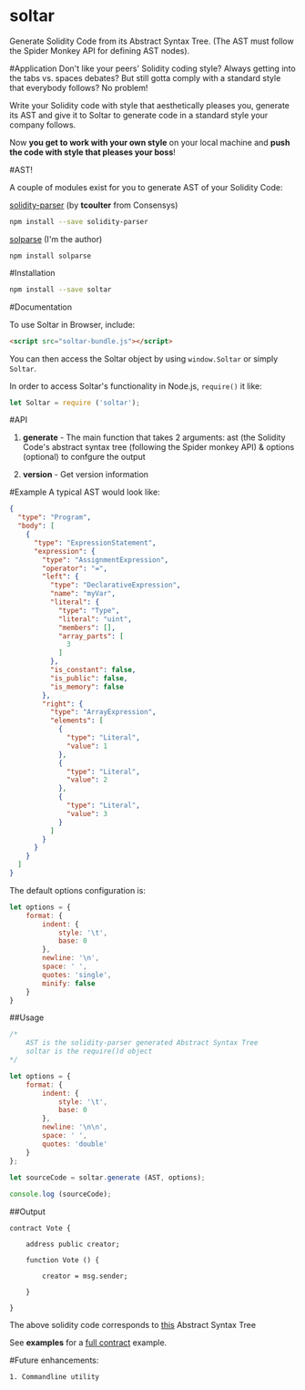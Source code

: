 # soltar
Generate Solidity Code from its Abstract Syntax Tree. (The AST must follow the Spider Monkey API for defining AST nodes).

#Application
Don't like your peers' Solidity coding style? Always getting into the tabs vs. spaces debates? But still gotta comply with a standard style that everybody follows? No problem!

Write your Solidity code with style that aesthetically pleases you, generate its AST and give it to Soltar to generate code in a standard style your company follows.

Now **you get to work with your own style** on your local machine and **push the code with style that pleases your boss**!

#AST!

A couple of modules exist for you to generate AST of your Solidity Code:

[solidity-parser](https://github.com/ConsenSys/solidity-parser) (by **tcoulter** from Consensys)

```bash
npm install --save solidity-parser
```

[solparse](https://github.com/duaraghav8/solparse) (I'm the author)

```
npm install solparse
```

#Installation
```bash
npm install --save soltar
```

#Documentation

To use Soltar in Browser, include:

```html
<script src="soltar-bundle.js"></script>
```

You can then access the Soltar object by using ```window.Soltar``` or simply ```Soltar```.

In order to access Soltar's functionality in Node.js, ```require()``` it like:
```js
let Soltar = require ('soltar');
```

#API

1. **generate** - The main function that takes 2 arguments:
ast (the Solidity Code's abstract syntax tree (following the Spider monkey API) &
options (optional) to confgure the output

2. **version** - Get version information

#Example
A typical AST would look like:

```json
{
  "type": "Program",
  "body": [
    {
      "type": "ExpressionStatement",
      "expression": {
        "type": "AssignmentExpression",
        "operator": "=",
        "left": {
          "type": "DeclarativeExpression",
          "name": "myVar",
          "literal": {
            "type": "Type",
            "literal": "uint",
            "members": [],
            "array_parts": [
              3
            ]
          },
          "is_constant": false,
          "is_public": false,
          "is_memory": false
        },
        "right": {
          "type": "ArrayExpression",
          "elements": [
            {
              "type": "Literal",
              "value": 1
            },
            {
              "type": "Literal",
              "value": 2
            },
            {
              "type": "Literal",
              "value": 3
            }
          ]
        }
      }
    }
  ]
}
```

The default options configuration is:
```js
let options = {
	format: {
		indent: {
			style: '\t',
			base: 0
		},
		newline: '\n',
		space: ' ',
		quotes: 'single',
		minify: false
	}
}
```

##Usage

```js
/*
	AST is the solidity-parser generated Abstract Syntax Tree
	soltar is the require()d object
*/

let options = {
	format: {
		indent: {
			style: '\t',
			base: 0
		},
		newline: '\n\n',
		space: ' ',
		quotes: 'double'
	}
};
	
let sourceCode = soltar.generate (AST, options);

console.log (sourceCode);
```

##Output

```
contract Vote {

	address public creator;
	
	function Vote () {
	
		creator = msg.sender;
		
	}
	
}
```

The above solidity code corresponds to [this](https://github.com/duaraghav8/soltar/blob/master/examples/customized-options/AST.json) Abstract Syntax Tree

See **examples** for a [full contract](https://github.com/duaraghav8/soltar/tree/master/examples/full-contract) example.

#Future enhancements:

	1. Commandline utility
